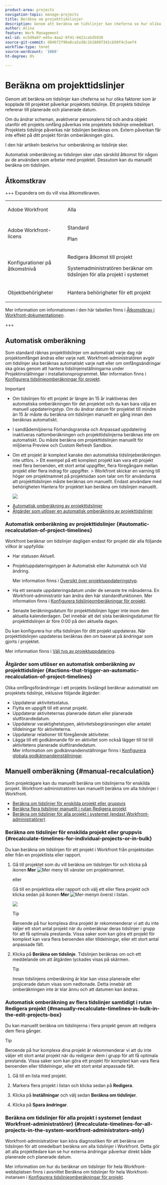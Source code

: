 ```yaml
---
product-area: projects
navigation-topic: manage-projects
title: Beräkna om projekttidslinjer
description: Genom att beräkna om tidslinjer kan cheferna se hur olika faktorer som är kopplade till projektet påverkar projektets tidslinje. Ett projekts tidslinje refererar till planerade och planerade datum.
author: Alina
feature: Work Management
exl-id: ec5d9a07-e45a-4aa2-9f41-9421ca5d5920
source-git-commit: d846f2f90a8ca2a38c1b18897341cb50f4c5aef4
workflow-type: tm+mt
source-wordcount: '1060'
ht-degree: 0%

---
```


# Beräkna om projekttidslinjer

<!--Audited: 06/2025-->

Genom att beräkna om tidslinjer kan cheferna se hur olika faktorer som är kopplade till projektet påverkar projektets tidslinje. Ett projekts tidslinje refererar till planerade och planerade datum.

Om du ändrar scheman, avaktiverar personalens tid och andra objekt utanför ett projekts omfång påverkas inte projektets tidslinje omedelbart. Projektets tidslinje påverkas när tidslinjen beräknas om. Extern påverkan får inte effekt på ditt projekt förrän omberäkningen görs.

I den här artikeln beskrivs hur omberäkning av tidslinje sker.

Automatisk omberäkning av tidslinjen sker utan särskild åtkomst för någon av de användare som arbetar med projektet. Dessutom kan du manuellt beräkna om tidslinjen.

## Åtkomstkrav

+++ Expandera om du vill visa åtkomstkraven.

<table style="table-layout:auto"> 
 <col> 
 <col> 
 <tbody> 
  <tr> 
   <td role="rowheader">Adobe Workfront</td> 
   <td> <p>Alla</p> </td> 
  </tr> 
  <tr> 
   <td role="rowheader">Adobe Workfront-licens</td> 
   <td> <p>Standard </p> 
    <p>Plan </p>
   </td> 
  </tr> 
  <tr> 
   <td role="rowheader">Konfigurationer på åtkomstnivå</td> 
   <td> <p>Redigera åtkomst till projekt</p> <p>Systemadministratören beräknar om tidslinjen för alla projekt i systemet</p>  </td> 
  </tr> 
  <tr> 
   <td role="rowheader">Objektbehörigheter</td> 
   <td> <p>Hantera behörigheter för ett projekt</p>  </td> 
  </tr> 
 </tbody> 
</table>

Mer information om informationen i den här tabellen finns i [Åtkomstkrav i Workfront-dokumentationen](/help/quicksilver/administration-and-setup/add-users/access-levels-and-object-permissions/access-level-requirements-in-documentation.md).

+++

## Automatisk omberäkning

Som standard räknas projekttidslinjer om automatiskt varje dag när projektomfånget ändras eller varje natt. Workfront-administratören avgör om tidslinjer ska beräknas automatiskt varje natt eller om omfångsändringar ska göras genom att hantera tidslinjeinställningarna under Projektinställningar i installationsprogrammet. Mer information finns i [Konfigurera tidslinjeomberäkningar för projekt](../../../administration-and-setup/set-up-workfront/configure-system-defaults/configure-timeline-recalculations-projects.md).

>[!IMPORTANT]
>
>* Om tidslinjen för ett projekt är längre än 15 år inaktiveras den automatiska omberäkningen för det projektet och du kan bara välja en manuell uppdateringstyp. Om du ändrar datum för projektet till mindre än 15 år måste du beräkna om tidslinjen manuellt en gång innan den beräknas automatiskt.
>* I sandlådemiljöerna Förhandsgranska och Anpassad uppdatering inaktiveras nattomberäkningen och projekttidslinjerna beräknas inte om automatiskt. Du måste beräkna om projekttidslinjen manuellt för miljöerna Preview och Custom Refresh Sandbox.
>* Om ett projekt är komplext kanske den automatiska tidslinjeberäkningen inte utförs.
>  &#x200B;> Ett exempel på ett komplext projekt kan vara ett projekt med flera beroenden, ett stort antal uppgifter, flera föregångare mellan projekt eller flera indrag för uppgifter.
>  &#x200B;> Workfront skickar en varning till höger om projektnamnet på projektsidan som talar om för användarna att projekttidslinjen måste beräknas om manuellt. Endast användare med behörigheten Hantera för projektet kan beräkna om tidslinjen manuellt.
>
>   ![](assets/project-warning-to-manually-recalculate-timeline.png)
>

* [Automatisk omberäkning av projekttidslinjer](#automatic-recalculation-of-project-timelines)
* [Åtgärder som utlöser en automatisk omberäkning av projekttidslinjer](#actions-that-trigger-an-automatic-recalculation-of-project-timelines)



### Automatisk omberäkning av projekttidslinjer {#automatic-recalculation-of-project-timelines}

Workfront beräknar om tidslinjer dagligen endast för projekt där alla följande villkor är uppfyllda:

* Har statusen Aktuell.
* Projektuppdateringstypen är Automatisk eller Automatisk och Vid ändring.

  Mer information finns i [Översikt över projektuppdateringstyp](../../../manage-work/projects/planning-a-project/project-update-type-overview.md).

* Ha ett senaste uppdateringsdatum under de senaste tre månaderna. En Workfront-administratör kan ändra den här standardfunktionen. Mer information finns i [Konfigurera tidslinjeomberäkningar för projekt](../../../administration-and-setup/set-up-workfront/configure-system-defaults/configure-timeline-recalculations-projects.md).

* Senaste beräkningsdatum för projekttidslinjen ligger inte inom den aktuella kalenderdagen. Det innebär att det sista beräkningsdatumet för projekttidslinjen är före 0:00 på den aktuella dagen.

Du kan konfigurera hur ofta tidslinjen för ditt projekt uppdateras. När projekttidslinjen uppdateras beräknas den om baserat på ändringar som gjorts i projektet.

<!--
<MadCap:conditionalText data-mc-conditions="QuicksilverOrClassic.Draft mode">
or changes made to another project that the timeline is dependent on
</MadCap:conditionalText>
-->


<!--
<p data-mc-conditions="QuicksilverOrClassic.Draft mode">(NOTE: above, the last part is drafted because of this: I don't think this is right because we told people that in the case of cross-project predecessors, the timeline must be calculated manually for the successor to see the updates in the predecessor's project. Drafting for now.)</p>
-->

Mer information finns i [Välj typ av projektuppdatering](../../../manage-work/projects/manage-projects/select-project-update-type.md).

<!--
<div data-mc-conditions="QuicksilverOrClassic.Draft mode">
<p>(NOTE:&nbsp;content moved to the article linked above)</p>
<p>You can configure how the timeline for your project is updated:</p>
<ol>
<li value="1">Go to the project for which you want to configure how the timeline is updated.</li>
<li value="2"> <p>  Click the <strong>More</strong> icon <img src="assets/more-icon.png"> to the right of the project name, then click&nbsp; <strong>Edit</strong>. </p> <p>The <strong>Edit Project</strong> dialog box is displayed.</p> </li>
<li value="3"> <p>Click<strong>Settings.</strong><br><img src="assets/screen-shot-2013-09-18-at-10.36.16-am-350x347.png" alt="" style="width: 350;height: 347;"></p> </li>
<li value="4">In the <strong>Update Type</strong> drop-down list, select from the following options:<br><strong>- Automatic and On Change:</strong> (Default setting) The project timeline is updated each time a change occurs in the project or in another project that the timeline is dependent on. The project timeline is also updated each night. <br>This is the recommended setting for this field because it ensures that the project timeline is always up to date.<br>When you update a task or the project and trigger a timeline recalculation, all available dates are immediately displayed, allowing you to continue working. On projects with more than 100 tasks, dates that require longer calculations are dimmed.
<div>
<p><img src="assets/dates-dimmed-when-insline-editing-350x146.png" style="width: 350;height: 146;"></p>
</div><br>This indicates that the recalculation is not yet finished, and the dates are subject to change. <br><strong>- Change Only:</strong> The project timeline is updated each time a change occurs in the project or in another project that the timeline is dependent on; scheduled updates do not occur.<br>You might want to select this option if changes rarely occur in the project or in other projects that the timeline is dependent on.<br><strong>- Automatic Only:</strong> The project timeline is updated each night; it is not updated immediately after changes are made.<br>You might want to select this option if many changes occur each day in the project or in other projects that the timeline is dependent on.<br><note type="note">
A project does not automatically recalculate each night if it is in Planning status. It only recalculates on change.
</note><br><strong>- Manual Only:</strong> The project timeline is updated only when you select the option to Recalculate Timelines, as described in <a href="#manual-recalculation" class="MCXref xref">Manual recalculation</a>.<br>You might want to select this option if you are making many changes to the project at one time, and you want the timeline recalculation to occur after all of the changes have been made (rather than after each individual change).<br>For more information about the project Update Type, see <a href="../../../manage-work/projects/manage-projects/select-project-update-type.md" class="MCXref xref">Select the project Update Type </a><note type="note">
If the timeline of a project is longer than 15 years, the automatic recalculation is disabled. If you change the dates on the project to less than 15 years, you must manually recalculate your timeline one time before it is calculated automatically.
</note></li>
<li value="5">Click <strong>Save Changes.</strong></li>
</ol>
</div>
-->

### Åtgärder som utlöser en automatisk omberäkning av projekttidslinjer {#actions-that-trigger-an-automatic-recalculation-of-project-timelines}

Olika omfångsförändringar i ett projekts livslängd beräknar automatiskt om projektets tidslinje, inklusive följande åtgärder:

* Uppdaterar aktivitetsstatus.
* Flytta en uppgift till ett annat projekt.
* Uppdaterar aktiviteternas planerade datum eller planerade slutförandedatum.
* Uppdaterar varaktighetstypen, aktivitetsbegränsningen eller antalet tilldelningar för aktiviteterna.
* Uppdaterar relationer till föregående aktiviteter.
* Lägga till ett godkännande för en aktivitet som också lägger till tid till aktivitetens planerade slutförandedatum.\
  Mer information om godkännandeinställningar finns i [Konfigurera globala godkännandeinställningar](../../../administration-and-setup/customize-workfront/configure-approval-milestone-processes/establish-approval-settings.md).

## Manuell omberäkning {#manual-recalculation}

Som projektägare kan du manuellt beräkna om tidslinjerna för enskilda projekt. Workfront-administratören kan manuellt beräkna om alla tidslinjer i Workfront.

* [Beräkna om tidslinjer för enskilda projekt eller gruppvis](#recalculate-timelines-for-individual-projects-or-in-bulk)
* [Beräkna flera tidslinjer manuellt i rutan Redigera projekt](#manually-recalculate-timelines-in-bulk-in-the-edit-projects-box)
* [Beräkna om tidslinjer för alla projekt i systemet (endast Workfront-administratörer)](#recalculate-timelines-for-all-projects-in-the-system-workfront-administrators-only)

### Beräkna om tidslinjer för enskilda projekt eller gruppvis {#recalculate-timelines-for-individual-projects-or-in-bulk}

Du kan beräkna om tidslinjen för ett projekt i Workfront från projektsidan eller från en projektlista eller rapport.

1. Gå till projektet som du vill beräkna om tidslinjen för och klicka på ikonen **Mer** ![Mer meny](assets/qs-more-menu.png) till vänster om projektnamnet.

   eller

   Gå till en projektlista eller rapport och välj ett eller flera projekt och klicka sedan på ikonen **Mer** ![Mer-menyn](assets/qs-more-menu.png) överst i listan.

   ![](assets/recalculate-expressions-timeline-finances-drop-down-in-project-list-nwe.png)

   >[!TIP]
   >
   >Beroende på hur komplexa dina projekt är rekommenderar vi att du inte väljer ett stort antal projekt när du omberäknar deras tidslinjer i grupp för att få optimala prestanda. Vissa saker som kan göra ett projekt för komplext kan vara flera beroenden eller tilldelningar, eller ett stort antal anpassade fält.

1. Klicka på **Beräkna om tidslinje**. Tidslinjen beräknas om och ett meddelande om att åtgärden lyckades visas på skärmen.

   >[!TIP]
   >
   >Innan tidslinjens omberäkning är klar kan vissa planerade eller projicerade datum visas som nedtonade. Detta innebär att omberäkningen inte är klar ännu och att datumen kan ändras.

### Automatisk omberäkning av flera tidslinjer samtidigt i rutan Redigera projekt {#manually-recalculate-timelines-in-bulk-in-the-edit-projects-box}

Du kan manuellt beräkna om tidslinjerna i flera projekt genom att redigera dem flera gånger.

>[!TIP]
>
>Beroende på hur komplexa dina projekt är rekommenderar vi att du inte väljer ett stort antal projekt när du redigerar dem i grupp för att få optimala prestanda. Vissa saker som kan göra ett projekt för komplext kan vara flera beroenden eller tilldelningar, eller ett stort antal anpassade fält.

1. Gå till en lista med projekt.
1. Markera flera projekt i listan och klicka sedan på **Redigera**.
1. Klicka på **Inställningar** och välj sedan **Beräkna om tidslinjer**.

1. Klicka på **Spara ändringar**.

### Beräkna om tidslinjer för alla projekt i systemet (endast Workfront-administratörer) {#recalculate-timelines-for-all-projects-in-the-system-workfront-administrators-only}

Workfront-administratörer kan köra diagnostiken för att beräkna om tidslinjen för att omedelbart beräkna om alla tidslinjer i Workfront. Detta gör att alla projektledare kan se hur externa ändringar påverkar direkt både planerade och planerade datum.

Mer information om hur du beräknar om tidslinjer för hela Workfront-webbplatsen finns i avsnittet Beräkna om tidslinjer för hela Workfront-instansen i [Konfigurera tidslinjeomberäkningar för projekt](../../../administration-and-setup/set-up-workfront/configure-system-defaults/configure-timeline-recalculations-projects.md).

<!--
<div data-mc-conditions="QuicksilverOrClassic.Draft mode">
<h2>Project Update Types</h2>
<p data-mc-conditions="QuicksilverOrClassic.Draft mode">(NOTE: drafted and moved to thisa rticle: /Content/Manage work/Projects/Planning a Project/project-update-type-overview.htm)</p>
<p>For information about how to update the project's Update Type, see <a href="../../../manage-work/projects/manage-projects/select-project-update-type.md" class="MCXref xref">Select the project Update Type </a>. </p> <note type="important">
If the timeline of a project is longer than 15 years, Workfront does not calculate the timeline automatically or on change. The Update Type of a project longer than 15 years is always Manual.
</note>
<p>You can select how each project calculates its timeline by choosing between the following Update Types:</p> <note type="important">
If the timeline of a project is longer than 15 years, Workfront does not calculate the timeline automatically or on change. The Update Type of a project longer than 15 years is always Manual.
</note>
<ul>
<li> <p><strong>Automatic and On Change:</strong>&nbsp;This is the default setting. The project timeline is updated each time a change occurs&nbsp;in the project or in another project that the timeline is dependent on. The project timeline is also updated each night.&nbsp; <br>This is the recommended setting as it ensures that the project timeline is always up to date.</p> <p>When you update a task or the project and trigger a timeline recalculation, all available dates are immediately displayed, allowing you to continue working. On projects with more than 100 tasks, dates that require longer calculations are dimmed. </p> <p> <img src="assets/dates-dimmed-when-insline-editing-350x146.png" style="width: 350;height: 146;"> </p> <p>This indicates that the recalculation is not yet finished, and the dates are subject to change. </p> </li>
<li><strong>Change Only:</strong>&nbsp;The project timeline is updated each time a change occurs in the project or in another project that the timeline is dependent on; scheduled updates do not occur. <br>You might want to select this option if you are concerned about system performance and if&nbsp;changes rarely occur in the project or in other projects that the timeline is dependent on.</li>
<li> <p><strong>Automatic Only:</strong>&nbsp;The project timeline is updated each night; it is not updated immediately after changes are made.<br>You might want to select this option if you are concerned about system performance and if many changes occur each day in the project or in other projects that the timeline is dependent on.</p> <note type="note">
A project does not automatically recalculate each night if it is in Planning status. It only recalculates on change.
</note> </li>
<li><strong>Manual Only:</strong>&nbsp;The project timeline is updated only&nbsp;when you select the option to <strong>Recalculate Timelines</strong>, as described in the section "Manual Recalculation" in&nbsp;the article <a href="#" class="MCXref xref selected">Recalculate project timelines</a>.<br>You might want to select this option if you are making many changes to the project at one time, and you want the timeline recalculation to occur after all of the changes have been made (rather than after each individual change).</li>
</ul>
</div>
-->
